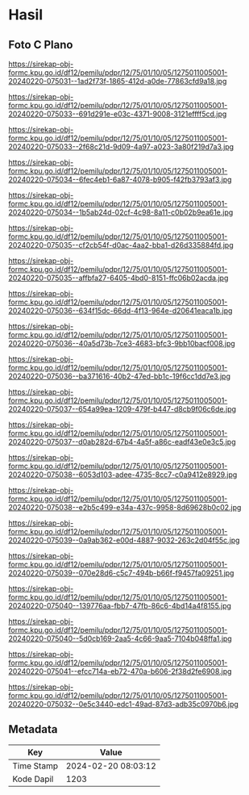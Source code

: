 # Hasil

## Foto C Plano

https://sirekap-obj-formc.kpu.go.id/df12/pemilu/pdpr/12/75/01/10/05/1275011005001-20240220-075031--1ad2f73f-1865-412d-a0de-77863cfd9a18.jpg

https://sirekap-obj-formc.kpu.go.id/df12/pemilu/pdpr/12/75/01/10/05/1275011005001-20240220-075033--691d291e-e03c-4371-9008-3121effff5cd.jpg

https://sirekap-obj-formc.kpu.go.id/df12/pemilu/pdpr/12/75/01/10/05/1275011005001-20240220-075033--2f68c21d-9d09-4a97-a023-3a80f219d7a3.jpg

https://sirekap-obj-formc.kpu.go.id/df12/pemilu/pdpr/12/75/01/10/05/1275011005001-20240220-075034--6fec4eb1-6a87-4078-b905-f42fb3793af3.jpg

https://sirekap-obj-formc.kpu.go.id/df12/pemilu/pdpr/12/75/01/10/05/1275011005001-20240220-075034--1b5ab24d-02cf-4c98-8a11-c0b02b9ea61e.jpg

https://sirekap-obj-formc.kpu.go.id/df12/pemilu/pdpr/12/75/01/10/05/1275011005001-20240220-075035--cf2cb54f-d0ac-4aa2-bba1-d26d335884fd.jpg

https://sirekap-obj-formc.kpu.go.id/df12/pemilu/pdpr/12/75/01/10/05/1275011005001-20240220-075035--affbfa27-6405-4bd0-8151-ffc06b02acda.jpg

https://sirekap-obj-formc.kpu.go.id/df12/pemilu/pdpr/12/75/01/10/05/1275011005001-20240220-075036--634f15dc-66dd-4f13-964e-d20641eaca1b.jpg

https://sirekap-obj-formc.kpu.go.id/df12/pemilu/pdpr/12/75/01/10/05/1275011005001-20240220-075036--40a5d73b-7ce3-4683-bfc3-9bb10bacf008.jpg

https://sirekap-obj-formc.kpu.go.id/df12/pemilu/pdpr/12/75/01/10/05/1275011005001-20240220-075036--ba371616-40b2-47ed-bb1c-19f6cc1dd7e3.jpg

https://sirekap-obj-formc.kpu.go.id/df12/pemilu/pdpr/12/75/01/10/05/1275011005001-20240220-075037--654a99ea-1209-479f-b447-d8cb9f06c6de.jpg

https://sirekap-obj-formc.kpu.go.id/df12/pemilu/pdpr/12/75/01/10/05/1275011005001-20240220-075037--d0ab282d-67b4-4a5f-a86c-eadf43e0e3c5.jpg

https://sirekap-obj-formc.kpu.go.id/df12/pemilu/pdpr/12/75/01/10/05/1275011005001-20240220-075038--6053d103-adee-4735-8cc7-c0a9412e8929.jpg

https://sirekap-obj-formc.kpu.go.id/df12/pemilu/pdpr/12/75/01/10/05/1275011005001-20240220-075038--e2b5c499-e34a-437c-9958-8d69628b0c02.jpg

https://sirekap-obj-formc.kpu.go.id/df12/pemilu/pdpr/12/75/01/10/05/1275011005001-20240220-075039--0a9ab362-e00d-4887-9032-263c2d04f55c.jpg

https://sirekap-obj-formc.kpu.go.id/df12/pemilu/pdpr/12/75/01/10/05/1275011005001-20240220-075039--070e28d6-c5c7-494b-b66f-f9457fa09251.jpg

https://sirekap-obj-formc.kpu.go.id/df12/pemilu/pdpr/12/75/01/10/05/1275011005001-20240220-075040--139776aa-fbb7-47fb-86c6-4bd14a4f8155.jpg

https://sirekap-obj-formc.kpu.go.id/df12/pemilu/pdpr/12/75/01/10/05/1275011005001-20240220-075040--5d0cb169-2aa5-4c66-9aa5-7104b048ffa1.jpg

https://sirekap-obj-formc.kpu.go.id/df12/pemilu/pdpr/12/75/01/10/05/1275011005001-20240220-075041--efcc714a-eb72-470a-b606-2f38d2fe6908.jpg

https://sirekap-obj-formc.kpu.go.id/df12/pemilu/pdpr/12/75/01/10/05/1275011005001-20240220-075032--0e5c3440-edc1-49ad-87d3-adb35c0970b6.jpg


## Metadata

| Key        | Value               |
| ---------- | ------------------- |
| Time Stamp | 2024-02-20 08:03:12 |
| Kode Dapil | 1203                |



